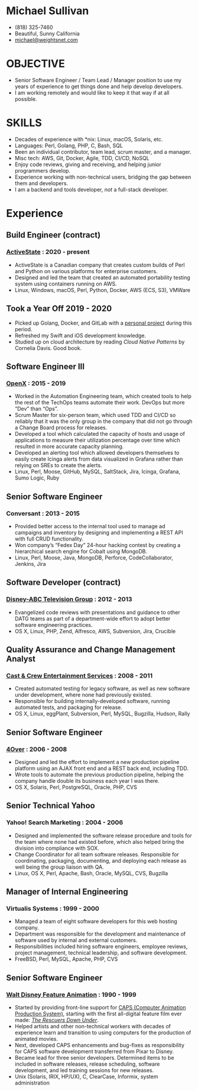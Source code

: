 # Michael Sullivan
* (818) 325-7460
* Beautiful, Sunny California
* [michael@weightsnet.com](mailto:michael@weightsnet.com)

# OBJECTIVE

* Senior Software Engineer / Team Lead / Manager position to use my years of experience to get things done and help develop developers.
* I am working remotely and would like to keep it that way if at all possible.

# SKILLS
* Decades of experience with *nix: Linux, macOS, Solaris, etc.
* Languages: Perl, Golang, PHP, C, Bash, SQL
* Been an individual contributor, team lead, scrum master, and a manager.
* Misc tech: AWS, Git, Docker, Agile, TDD, CI/CD, NoSQL
* Enjoy code reviews, giving and receiving, and helping junior programmers develop.
* Experience working with non-technical users, bridging the gap between them and developers.
* I am a backend and tools developer, *not* a full-stack developer.


# Experience

## Build Engineer (contract)
### [ActiveState](https://www.activestate.com) : 2020 - present

* ActiveState is a Canadian company that creates custom builds of Perl and Python on various platforms for enterprise customers.
* Designed and led the team that created an automated portability testing system using containers running on AWS.
* Linux, Windows, macOS, Perl, Python, Docker, AWS (ECS, S3), VMWare

## Took a Year Off	2019 - 2020
* Picked up Golang, Docker, and GitLab with a [personal project](https://gitlab.com/venchoware/smusma) during this period.
* Refreshed my Swift and iOS development knowledge.
* Studied up on cloud architecture by reading *Cloud Native Patterns* by Cornelia Davis. Good book.
 
## Software Engineer III  
### [OpenX](https://www.openx.com) : 2015 - 2019

* Worked in the Automation Engineering team, which created tools to help the rest of the TechOps teams automate their work. DevOps but more “Dev” than “Ops”.
* Scrum Master for six-person team, which used TDD and CI/CD so reliably that it was the only group in the company that did not go through a Change Board process for releases.
* Developed a tool which calculated the capacity of hosts and usage of applications to measure their utilization percentage over time which resulted in more accurate capacity planning.
* Developed an alerting tool which allowed developers themselves to easily create Icinga alerts from data visualized in Grafana rather than relying on SREs to create the alerts.
* Linux, Perl, Moose, GitHub, MySQL, SaltStack, Jira, Icinga, Grafana, Sumo Logic, Ruby

## Senior Software Engineer  
### Conversant : 2013 - 2015

* Provided better access to the internal tool used to manage ad campaigns and inventory by designing and implementing a REST API with full CRUD functionality.
* Won company’s “Fedex Day” 24-hour hacking contest by creating a hierarchical search engine for Cobalt using MongoDB.
* Linux, Perl, Moose, Java, MongoDB, Perforce, CodeCollaborator, Jenkins, Jira

## Software Developer (contract)  
### [Disney-ABC Television Group](https://abc.com) : 2012 - 2013

* Evangelized code reviews with presentations and guidance to other DATG teams as part of a department-wide effort to adopt better software engineering practices.
* OS X, Linux, PHP, Zend, Alfresco, AWS, Subversion, Jira, Crucible

## Quality Assurance and Change Management Analyst  
### [Cast & Crew Entertainment Services](https://www.castandcrew.com) : 2008 - 2011

* Created automated testing for legacy software, as well as new software under development, where none had previously existed.
* Responsible for building internally-developed software, running automated tests, and packaging for release. 
* OS X, Linux, eggPlant, Subversion, Perl, MySQL, Bugzilla, Hudson, Rally

## Senior Software Engineer  
### [4Over](https://4over.com) : 2006 - 2008

* Designed and led the effort to implement a new production pipeline platform using an AJAX front end and a REST back end, including TDD.
* Wrote tools to automate the previous production pipeline, helping the company handle double its business each year I was there.  
* OS X, Solaris, Perl, PostgreSQL, Oracle, PHP, CVS

## Senior Technical Yahoo
### Yahoo\! Search Marketing : 2004 - 2006

* Designed and implemented the software release procedure and tools for the team where none had existed before, which also helped bring the division into compliance with SOX.
* Change Coordinator for all team software releases. Responsible for coordinating, packaging, documenting, and deploying each release as well being the group liaison with QA.
* Linux, OS X, Perl, Apache, Bash, Oracle, MySQL, CVS, Bugzilla

## Manager of Internal Engineering
### Virtualis Systems : 1999 - 2000
* Managed a team of eight software developers for this web hosting company.
* Department was responsible for the development and maintenance of software used by internal and external customers.
* Responsibilities included hiring software engineers, employee reviews, project management, technical leadership, and software development.
* FreeBSD, Perl, MySQL, Apache, PHP, CVS

## Senior Software Engineer  
### [Walt Disney Feature Animation](https://www.disneyanimation.com) : 1990 - 1999

* Started by providing front-line support for [CAPS (Computer Animation Production System)](https://en.wikipedia.org/wiki/Computer_Animation_Production_System), starting with the first all-digital feature film ever made: [*The Rescuers Down Under*](https://www.imdb.com/title/tt0100477/reference).
* Helped artists and other non-technical workers with decades of experience learn and transition to using computers for the production of animated movies.
* Next, developed CAPS enhancements and bug-fixes as responsibility for CAPS software development transferred from Pixar to Disney.
* Became lead for three senior developers. Determined items to be included in software releases, release scheduling, software development, and led training sessions for new releases.
* Unix (Solaris, IRIX, HP/UX), C, ClearCase, Informix, system administration
